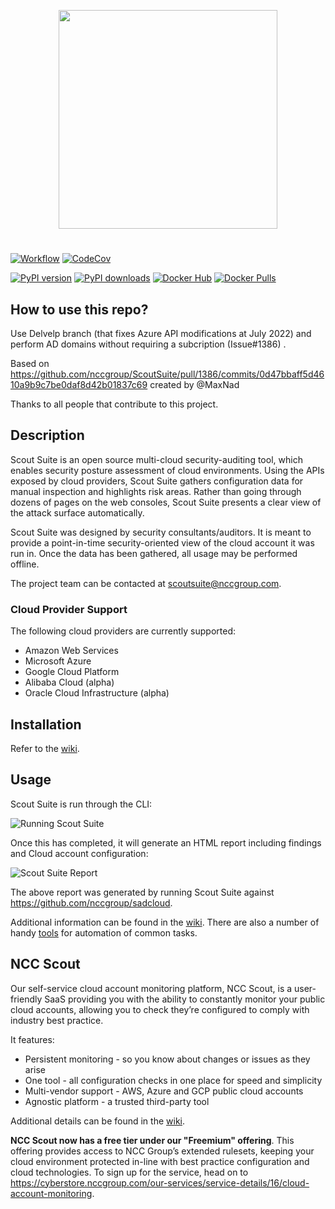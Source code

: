 <p align="center">
  <img src="https://user-images.githubusercontent.com/4206926/49877604-10457580-fe26-11e8-92d7-cd876c4f6454.png" width=350/>
</p>

#

[![Workflow](https://github.com/nccgroup/ScoutSuite/workflows/CI%20Workflow/badge.svg)](https://github.com/nccgroup/ScoutSuite/actions)
[![CodeCov](https://codecov.io/gh/nccgroup/ScoutSuite/branch/master/graph/badge.svg)](https://codecov.io/gh/nccgroup/ScoutSuite)

[![PyPI version](https://badge.fury.io/py/ScoutSuite.svg)](https://badge.fury.io/py/ScoutSuite)
[![PyPI downloads](https://img.shields.io/pypi/dm/scoutsuite)](https://img.shields.io/pypi/dm/scoutsuite)
[![Docker Hub](https://img.shields.io/badge/Docker%20Hub-rossja%2Fncc--scoutsuite-blue)](https://hub.docker.com/r/rossja/ncc-scoutsuite/)
[![Docker Pulls](https://img.shields.io/docker/pulls/rossja/ncc-scoutsuite.svg?style=flat-square)](https://hub.docker.com/r/rossja/ncc-scoutsuite/)

## How to use this repo?

Use Delvelp branch (that fixes Azure API modifications at July 2022) and perform AD domains without requiring a subcription (Issue#1386) .

Based on
https://github.com/nccgroup/ScoutSuite/pull/1386/commits/0d47bbaff5d4610a9b9c7be0daf8d42b01837c69
created by @MaxNad 

Thanks to all people that contribute to this project.

## Description

Scout Suite is an open source multi-cloud security-auditing tool, which enables security posture assessment of cloud environments. Using the APIs exposed by cloud providers, Scout Suite gathers configuration data for manual inspection and highlights risk areas. Rather than going through dozens of pages on the web consoles, Scout Suite presents a clear view of the attack surface automatically.

Scout Suite was designed by security consultants/auditors. It is meant to provide a point-in-time security-oriented view of the cloud account it was run in. Once the data has been gathered, all usage may be performed offline.

The project team can be contacted at <scoutsuite@nccgroup.com>.

### Cloud Provider Support

The following cloud providers are currently supported:

- Amazon Web Services
- Microsoft Azure
- Google Cloud Platform
- Alibaba Cloud (alpha)
- Oracle Cloud Infrastructure (alpha)

## Installation

Refer to the [wiki](https://github.com/nccgroup/ScoutSuite/wiki/Setup).

## Usage

Scout Suite is run through the CLI:

![Running Scout Suite](https://user-images.githubusercontent.com/13310971/78389085-22659d00-75b0-11ea-9f22-ea6fcaa6a1cd.gif)

Once this has completed, it will generate an HTML report including findings and Cloud account configuration:

![Scout Suite Report](https://user-images.githubusercontent.com/13310971/77861662-342bf680-71e4-11ea-8eed-ccaeb78c5f45.gif)

The above report was generated by running Scout Suite against https://github.com/nccgroup/sadcloud.

Additional information can be found in the [wiki](https://github.com/nccgroup/ScoutSuite/wiki). 
There are also a number of handy [tools](https://github.com/nccgroup/ScoutSuite/tree/master/tools) for automation of common tasks.

## NCC Scout 

Our self-service cloud account monitoring platform, NCC Scout, is a user-friendly SaaS providing you with the ability to constantly monitor your public cloud accounts, allowing you to check they’re configured to comply with industry best practice.

It features:

- Persistent monitoring - so you know about changes or issues as they arise
- One tool - all configuration checks in one place for speed and simplicity
- Multi-vendor support - AWS, Azure and GCP public cloud accounts
- Agnostic platform - a trusted third-party tool

Additional details can be found in the [wiki](https://github.com/nccgroup/ScoutSuite/wiki/NCC-Scout).

**NCC Scout now has a free tier under our "Freemium" offering**. 
This offering provides access to NCC Group’s extended rulesets, keeping your cloud environment protected in-line with best practice configuration and cloud technologies. To sign up for the service, head on to https://cyberstore.nccgroup.com/our-services/service-details/16/cloud-account-monitoring.
